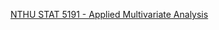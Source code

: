 [NTHU STAT 5191 - Applied Multivariate Analysis](http://www.stat.nthu.edu.tw/~swcheng/Teaching/stat5191/index.html)